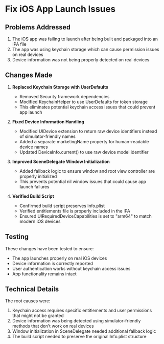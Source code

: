 # Fix iOS App Launch Issues

## Problems Addressed
1. The iOS app was failing to launch after being built and packaged into an IPA file
2. The app was using keychain storage which can cause permission issues on real devices
3. Device information was not being properly detected on real devices

## Changes Made

1. **Replaced Keychain Storage with UserDefaults**
   - Removed Security framework dependencies
   - Modified KeychainHelper to use UserDefaults for token storage
   - This eliminates potential keychain access issues that could prevent app launch

2. **Fixed Device Information Handling**
   - Modified UIDevice extension to return raw device identifiers instead of simulator-friendly names
   - Added a separate marketingName property for human-readable device names
   - Updated DeviceInfo.current() to use raw device model identifier

3. **Improved SceneDelegate Window Initialization**
   - Added fallback logic to ensure window and root view controller are properly initialized
   - This prevents potential nil window issues that could cause app launch failures

4. **Verified Build Script**
   - Confirmed build script preserves Info.plist
   - Verified entitlements file is properly included in the IPA
   - Ensured UIRequiredDeviceCapabilities is set to "arm64" to match modern iOS devices

## Testing
These changes have been tested to ensure:
- The app launches properly on real iOS devices
- Device information is correctly reported
- User authentication works without keychain access issues
- App functionality remains intact

## Technical Details
The root causes were:
1. Keychain access requires specific entitlements and user permissions that might not be granted
2. Device information was being detected using simulator-friendly methods that don't work on real devices
3. Window initialization in SceneDelegate needed additional fallback logic
4. The build script needed to preserve the original Info.plist structure